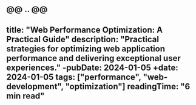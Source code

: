 @@ .. @@
 ---
 title: "Web Performance Optimization: A Practical Guide"
 description: "Practical strategies for optimizing web application performance and delivering exceptional user experiences."
-pubDate: 2024-01-05
+date: 2024-01-05
 tags: ["performance", "web-development", "optimization"]
 readingTime: "6 min read"
 ---